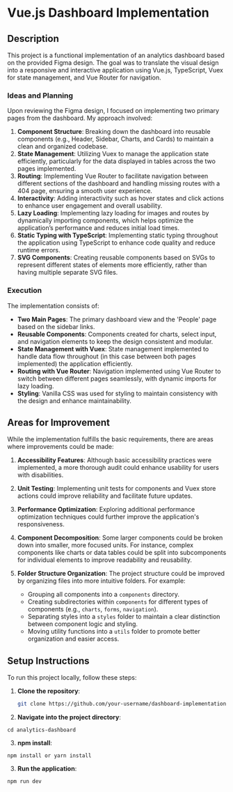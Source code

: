 # Vue.js Dashboard Implementation

## Description

This project is a functional implementation of an analytics dashboard based on the provided Figma design. The goal was to translate the visual design into a responsive and interactive application using Vue.js, TypeScript, Vuex for state management, and Vue Router for navigation.

### Ideas and Planning

Upon reviewing the Figma design, I focused on implementing two primary pages from the dashboard. My approach involved:

1. **Component Structure**: Breaking down the dashboard into reusable components (e.g., Header, Sidebar, Charts, and Cards) to maintain a clean and organized codebase.
2. **State Management**: Utilizing Vuex to manage the application state efficiently, particularly for the data displayed in tables across the two pages implemented.
3. **Routing**: Implementing Vue Router to facilitate navigation between different sections of the dashboard and handling missing routes with a 404 page, ensuring a smooth user experience.
4. **Interactivity**: Adding interactivity such as hover states and click actions to enhance user engagement and overall usability.
5. **Lazy Loading**: Implementing lazy loading for images and routes by dynamically importing components, which helps optimize the application’s performance and reduces initial load times.
6. **Static Typing with TypeScript**: Implementing static typing throughout the application using TypeScript to enhance code quality and reduce runtime errors.
7. **SVG Components**: Creating reusable components based on SVGs to represent different states of elements more efficiently, rather than having multiple separate SVG files.

### Execution

The implementation consists of:

- **Two Main Pages**: The primary dashboard view and the 'People' page based on the sidebar links.
- **Reusable Components**: Components created for charts, select input, and navigation elements to keep the design consistent and modular.
- **State Management with Vuex**: State management implemented to handle data flow throughout (in this case between both pages implemented) the application efficiently.
- **Routing with Vue Router**: Navigation implemented using Vue Router to switch between different pages seamlessly, with dynamic imports for lazy loading.
- **Styling**: Vanilla CSS was used for styling to maintain consistency with the design and enhance maintainability.

## Areas for Improvement

While the implementation fulfills the basic requirements, there are areas where improvements could be made:

1. **Accessibility Features**: Although basic accessibility practices were implemented, a more thorough audit could enhance usability for users with disabilities.
2. **Unit Testing**: Implementing unit tests for components and Vuex store actions could improve reliability and facilitate future updates.
3. **Performance Optimization**: Exploring additional performance optimization techniques could further improve the application's responsiveness.

4. **Component Decomposition**: Some larger components could be broken down into smaller, more focused units. For instance, complex components like charts or data tables could be split into subcomponents for individual elements to improve readability and reusability.
5. **Folder Structure Organization**: The project structure could be improved by organizing files into more intuitive folders. For example:
   - Grouping all components into a `components` directory.
   - Creating subdirectories within `components` for different types of components (e.g., `charts`, `forms`, `navigation`).
   - Separating styles into a `styles` folder to maintain a clear distinction between component logic and styling.
   - Moving utility functions into a `utils` folder to promote better organization and easier access.

## Setup Instructions

To run this project locally, follow these steps:

1. **Clone the repository**:

   ```bash
   git clone https://github.com/your-username/dashboard-implementation.git
   ```

2. **Navigate into the project directory**:

```
cd analytics-dashboard
```

3. **npm install**:

```
npm install or yarn install
```

3. **Run the application**:

```
npm run dev
```
